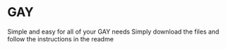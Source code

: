 # GAY
Simple and easy for all of your GAY needs
Simply download the files and follow the instructions in the readme
